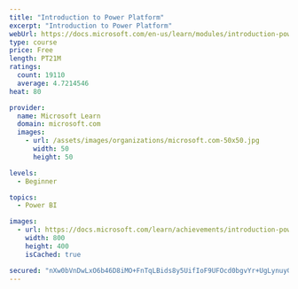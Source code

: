 ```yaml
---
title: "Introduction to Power Platform"
excerpt: "Introduction to Power Platform"
webUrl: https://docs.microsoft.com/en-us/learn/modules/introduction-power-platform/
type: course
price: Free
length: PT21M
ratings:
  count: 19110
  average: 4.7214546
heat: 80

provider:
  name: Microsoft Learn
  domain: microsoft.com
  images:
    - url: /assets/images/organizations/microsoft.com-50x50.jpg
      width: 50
      height: 50

levels:
  - Beginner

topics:
  - Power BI

images:
  - url: https://docs.microsoft.com/learn/achievements/introduction-power-platform-social.png
    width: 800
    height: 400
    isCached: true

secured: "nXw0bVnDwLxO6b46D8iMO+FnTqLBids8y5UifIoF9UFOcd0bgvYr+UgLynuyGsfYAbzV7CaVvos91ox6ZvC3QzVzerrWzdQJCM2+JhofVsLit9BAwV7q1zJQe8RCZSoP6XhV4IUotiqmhKh4rNeqnmyk7UEsEAdm9GK9pKe7Du93nadSLFZ4XU3R4iXJzntQOwhccViad/DtnM2UW3MHNluauzkWPDbCpF9G79r1GgbiXt2x2BMug29fH3WICWBlun8wYuk0AVgZg8BEMoBlGvSdT/Jr7cEoAoFQKKS64viPrtPBB3Lt8m9rm+N0LJ4WuA6X5XvbRvc3aQ3qVZoa1K8Uylf5/HyU1Km4nChuHxvlLIYpmi7L7dV+Q+YHpMqwFdyc7eDTuIKXoxtdDqytFJaUcpRXlTCeWAfK7LLK7XXhL3B33/c61gspCO+J9ZhX;gS9CeU353yxJk/Ns1vNByA=="
---
```


